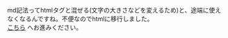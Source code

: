 md記法ってhtmlタグと混ぜる(文字の大きさなどを変えるため)と、途端に使えなくなるんですね。不便なのでhtmlに移行しました。  
[こちら](http://htmlpreview.github.io/?readme.html) へお進みください。

